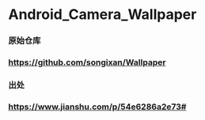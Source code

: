 # Android_Camera_Wallpaper
### 原始仓库
### https://github.com/songixan/Wallpaper
### 出处
### https://www.jianshu.com/p/54e6286a2e73#